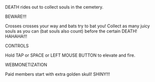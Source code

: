 DEATH rides out to collect souls in the cemetery.

BEWARE!!!

Crosses crosses your way and bats try to bat you!
Collect as many juicy souls as you can (bat souls also count) before the certain DEATH!
HAHAHA!!!

CONTROLS

Hold TAP or SPACE or LEFT MOUSE BUTTON to elevate and fire.

WEBMONETIZATION

Paid members start with extra golden skull! SHINY!!!